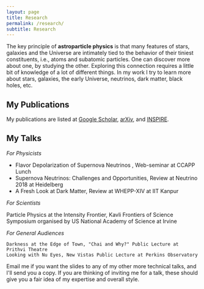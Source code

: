 ```yaml
---
layout: page
title: Research
permalink: /research/
subtitle: Research
---
```


The key principle of **astroparticle physics** is that many features of stars, galaxies and the Universe are intimately tied to the behavior of their tiniest constituents, i.e., atoms and subatomic particles. One can discover more about one, by studying the other. Exploring this connection requires a little bit of knowledge of a lot of different things. In my work I try to learn more about stars, galaxies, the early Universe, neutrinos, dark matter, black holes, etc.

## My Publications

My publications are listed at [Google Scholar](https://scholar.google.co.in/citations?user=M26aiCMAAAAJ&hl=en), [arXiv](http://arxiv.org/a/dasgupta_b_1), and [INSPIRE](https://inspirehep.net/authors/1050535?ui-citation-summary=true).

## My Talks

*For Physicists*

* Flavor Depolarization of Supernova Neutrinos , Web-seminar at CCAPP Lunch
* Supernova Neutrinos: Challenges and Opportunities, Review at Neutrino 2018 at Heidelberg
* A Fresh Look at Dark Matter, Review at WHEPP-XIV at IIT Kanpur

*For Scientists*

Particle Physics at the Intensity Frontier, Kavli Frontiers of Science Symposium organised by US National Academy of Science at Irvine

*For General Audiences*

    Darkness at the Edge of Town, "Chai and Why?" Public Lecture at Prithvi Theatre
    Looking with Nu Eyes, New Vistas Public Lecture at Perkins Observatory

Email me if you want the slides to any of my other more technical talks, and I'll send you a copy. If you are thinking of inviting me for a talk, these should give you a fair idea of my expertise and overall style.
